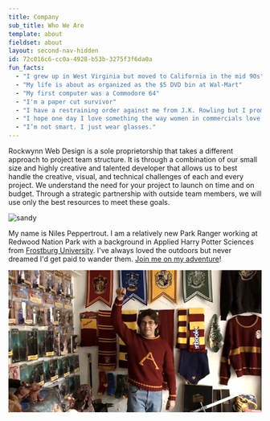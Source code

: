 ```yaml
---
title: Company
sub_title: Who We Are
template: about
fieldset: about
layout: second-nav-hidden
id: 72c016c6-cc0a-4928-b53b-3275f3f6da0a
fun_facts:
  - "I grew up in West Virginia but moved to California in the mid 90s"
  - "My life is about as organized as the $5 DVD bin at Wal-Mart"
  - "My first computer was a Commodore 64"
  - "I'm a paper cut survivor"
  - "I have a restraining order against me from J.K. Rowling but I promise it's just a misunderstanding"
  - "I hope one day I love something the way women in commercials love yogurt"
  - "I’m not smart. I just wear glasses."
---
```

Rockwynn Web Design is a sole proprietorship that takes a different approach to project team structure. It is through a combination of our small size and highly creative and talented developer that allows us to best handle the creative, visual, and technical challenges of each and every project. We understand the need for your project to launch on time and on budget. Through a strategic partnership with outside team members, we will use only the best resources to meet these goals.

![sandy](https://rwd.imgix.net/sandy.jpg)

My name is Niles Peppertrout. I am a relatively new Park Ranger working at Redwood Nation Park with a background in Applied Harry Potter Sciences from [Frostburg University](http://frostburg.edu). I've always loved the outdoors but never dreamed I'd get paid to wander them. [Join me on my adventure](/blog)!

![Me](/assets/img/me.jpg)
